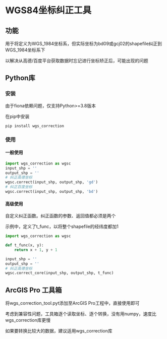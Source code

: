 # WGS84坐标纠正工具


## 功能

用于将定义为WGS_1984坐标系，但实际坐标为bd09或gcj02的shapefile纠正到WGS_1984坐标系下

以解决从高德/百度平台获取数据时忘记进行坐标矫正后，可能出现的问题

## Python库

### 安装
由于fiona依赖问题，仅支持Python>=3.8版本

在pip中安装
```shell
pip install wgs_correction
```

### 使用
#### 一般使用
```python
import wgs_correction as wgsc
input_shp = ''
output_shp = ''
# 纠正高德坐标
wgsc.correct(input_shp, output_shp, 'gd')
# 纠正百度坐标
wgsc.correct(input_shp, output_shp, 'bd')
```
#### 高级使用
自定义纠正函数。纠正函数的参数、返回值都必须是两个

示例中，定义了t_func，以将整个shapefile的经纬度都加1
```python
import wgs_correction as wgsc

def t_func(x, y):
    return x + 1, y + 1

input_shp = ''
output_shp = ''
# 纠正高德坐标
wgsc.correct_core(input_shp, output_shp, t_func)
```



## ArcGIS Pro 工具箱

将wgs_correction_tool.pyt添加至ArcGIS Pro工程中，直接使用即可

考虑到兼容性问题，工具箱逐个读取坐标、逐个转换，没有用numpy，速度比wgs_correction库更慢

如果要转换比较大的数据，建议适用wgs_correction库